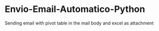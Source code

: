 # Envio-Email-Automatico-Python
Sending email with pivot table in the mail body and excel as attachment
